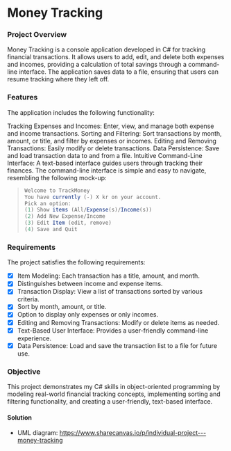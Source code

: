 # Money Tracking

### Project Overview
Money Tracking is a console application developed in C# for tracking financial transactions. It allows users to add, edit, and delete both expenses and incomes, providing a calculation of total savings through a command-line interface. The application saves data to a file, ensuring that users can resume tracking where they left off.

### Features
The application includes the following functionality:

Tracking Expenses and Incomes: Enter, view, and manage both expense and income transactions.
Sorting and Filtering: Sort transactions by month, amount, or title, and filter by expenses or incomes.
Editing and Removing Transactions: Easily modify or delete transactions.
Data Persistence: Save and load transaction data to and from a file.
Intuitive Command-Line Interface: A text-based interface guides users through tracking their finances.
The command-line interface is simple and easy to navigate, resembling the following mock-up:

> ```csharp
> Welcome to TrackMoney
> You have currently (-) X kr on your account.
> Pick an option:
> (1) Show items (All/Expense(s)/Income(s))
> (2) Add New Expense/Income
> (3) Edit Item (edit, remove)
> (4) Save and Quit
> ```

### Requirements
The project satisfies the following requirements:

- [X] Item Modeling: Each transaction has a title, amount, and month.
- [X] Distinguishes between income and expense items.
- [X] Transaction Display: View a list of transactions sorted by various criteria.
- [X] Sort by month, amount, or title.
- [X] Option to display only expenses or only incomes.
- [X] Editing and Removing Transactions: Modify or delete items as needed.
- [X] Text-Based User Interface: Provides a user-friendly command-line experience.
- [X] Data Persistence: Load and save the transaction list to a file for future use.

### Objective
This project demonstrates my C# skills in object-oriented programming by modeling real-world financial tracking concepts, implementing sorting and filtering functionality, and creating a user-friendly, text-based interface.

#### Solution

- UML diagram: https://www.sharecanvas.io/p/individual-project---money-tracking
